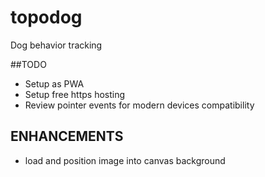 # topodog
Dog behavior tracking

##TODO
- Setup as PWA
- Setup free https hosting
- Review pointer events for modern devices compatibility

## ENHANCEMENTS
- load and position image into canvas background
